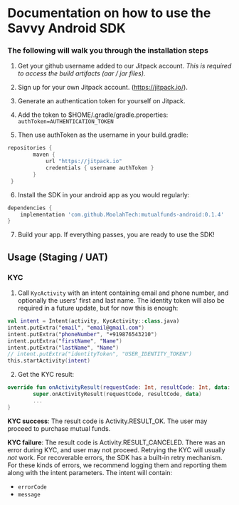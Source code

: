 # Documentation on how to use the Savvy Android SDK

### The following will walk you through the installation steps

1. Get your github username added to our Jitpack account. *This is required to access the build artifacts (aar / jar files).*

2. Sign up for your own Jitpack account. (https://jitpack.io/).

3. Generate an authentication token for yourself on Jitpack.

4. Add the token to $HOME/.gradle/gradle.properties: `authToken=AUTHENTICATION_TOKEN`

5. Then use authToken as the username in your build.gradle: 
```gradle
repositories {
        maven {
            url "https://jitpack.io"
            credentials { username authToken }
        }
 }
 ```
6. Install the SDK in your android app as you would regularly:
```gradle
dependencies {
    implementation 'com.github.MoolahTech:mutualfunds-android:0.1.4'
}
```
7. Build your app. If everything passes, you are ready to use the SDK!

## Usage (Staging / UAT)

### KYC

1. Call `KycActivity` with an intent containing email and phone number, and optionally the users' first and last name. The identity token will also be required in a future update, but for now this is enough:
```kotlin
val intent = Intent(activity, KycActivity::class.java)
intent.putExtra("email", "email@gmail.com")
intent.putExtra("phoneNumber", "+919876543210")
intent.putExtra("firstName", "Name")
intent.putExtra("lastName", "Name")
// intent.putExtra("identityToken", "USER_IDENTITY_TOKEN")
this.startActivity(intent)
```
2. Get the KYC result:
```kotlin
override fun onActivityResult(requestCode: Int, resultCode: Int, data: Intent?) {
        super.onActivityResult(requestCode, resultCode, data)
        ...
}
```
**KYC success**: The result code is Activity.RESULT_OK. The user may proceed to purchase mutual funds.

**KYC failure**: The result code is Activity.RESULT_CANCELED. There was an error during KYC, and user may not proceed. Retrying the KYC will usually *not* work. For recoverable errors, the SDK has a built-in retry mechanism. For these kinds of errors, we recommend logging them and reporting them along with the intent parameters. The intent will contain:
* `errorCode`
* `message`
